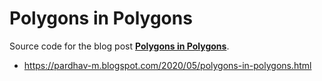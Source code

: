 # Polygons in Polygons

Source code for the blog post **[Polygons in Polygons](https://pardhav-m.blogspot.com/2020/05/polygons-in-polygons.html)**.

- https://pardhav-m.blogspot.com/2020/05/polygons-in-polygons.html
